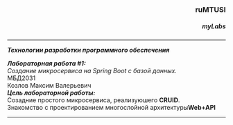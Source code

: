<h3 align="right">ruMTUSI</h3>
<h5 align="right"><i>myLabs</i></h5>
<hr />
 <p align="left">
  <nobr><strong><i>Технологии разработки программного обеспечения</i></strong></nobr>

  <nobr><strong><i>Лабораторная работа #1:</i></strong></nobr>
  <br />
  <nobr><i>Cоздание микросервиса на Spring Boot с базой данных.</i></nobr>
  <br />
  МБД2031
  <br />
  <nobr>Козлов Максим Валерьевич</nobr>
  <br />
  <nobr><strong><i>Цель лабораторной работы:</i></strong></nobr> 
  <br />
  <nobr>Созадние простого микросервиса, реализуюшего <strong>CRUID</strong>. 
  <br />
  <nobr>Знакомство с проектированием многослойной архитектуры<strong>Web+API</strong></nobr>
  </p>
<hr />

